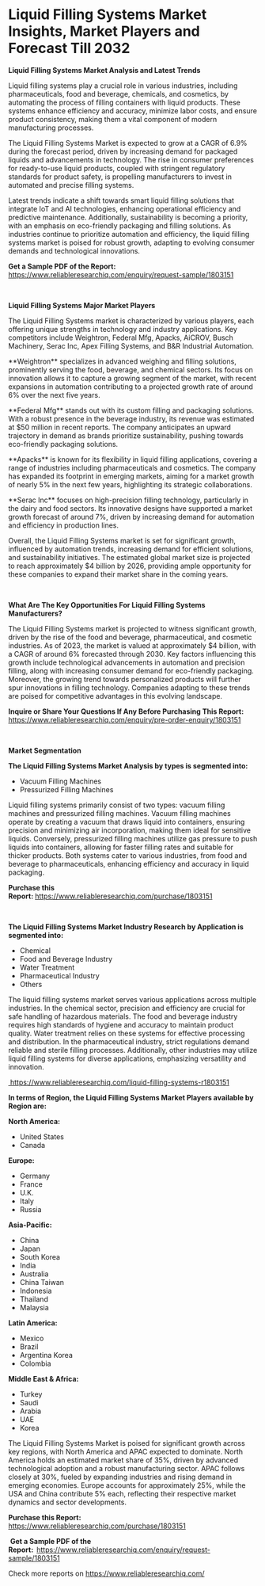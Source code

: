 <p><h1>Liquid Filling Systems Market Insights, Market Players and Forecast Till 2032</h1></p><p><strong>Liquid Filling Systems Market Analysis and Latest Trends</strong></p>
<p><p>Liquid filling systems play a crucial role in various industries, including pharmaceuticals, food and beverage, chemicals, and cosmetics, by automating the process of filling containers with liquid products. These systems enhance efficiency and accuracy, minimize labor costs, and ensure product consistency, making them a vital component of modern manufacturing processes.</p><p>The Liquid Filling Systems Market is expected to grow at a CAGR of 6.9% during the forecast period, driven by increasing demand for packaged liquids and advancements in technology. The rise in consumer preferences for ready-to-use liquid products, coupled with stringent regulatory standards for product safety, is propelling manufacturers to invest in automated and precise filling systems. </p><p>Latest trends indicate a shift towards smart liquid filling solutions that integrate IoT and AI technologies, enhancing operational efficiency and predictive maintenance. Additionally, sustainability is becoming a priority, with an emphasis on eco-friendly packaging and filling solutions. As industries continue to prioritize automation and efficiency, the liquid filling systems market is poised for robust growth, adapting to evolving consumer demands and technological innovations.</p></p>
<p><strong>Get a Sample PDF of the Report:&nbsp;</strong> <a href="https://www.reliableresearchiq.com/enquiry/request-sample/1803151?utm_campaign=2309&utm_medium=2&utm_source=Github&utm_content=ia&utm_term=19022025&utm_id=liquid-filling-systems">https://www.reliableresearchiq.com/enquiry/request-sample/1803151</a></p>
<p>&nbsp;</p>
<p><strong>Liquid Filling Systems Major Market Players</strong></p>
<p><p>The Liquid Filling Systems market is characterized by various players, each offering unique strengths in technology and industry applications. Key competitors include Weightron, Federal Mfg, Apacks, AiCROV, Busch Machinery, Serac Inc, Apex Filling Systems, and B&R Industrial Automation.</p><p>**Weightron** specializes in advanced weighing and filling solutions, prominently serving the food, beverage, and chemical sectors. Its focus on innovation allows it to capture a growing segment of the market, with recent expansions in automation contributing to a projected growth rate of around 6% over the next five years.</p><p>**Federal Mfg** stands out with its custom filling and packaging solutions. With a robust presence in the beverage industry, its revenue was estimated at $50 million in recent reports. The company anticipates an upward trajectory in demand as brands prioritize sustainability, pushing towards eco-friendly packaging solutions.</p><p>**Apacks** is known for its flexibility in liquid filling applications, covering a range of industries including pharmaceuticals and cosmetics. The company has expanded its footprint in emerging markets, aiming for a market growth of nearly 5% in the next few years, highlighting its strategic collaborations.</p><p>**Serac Inc** focuses on high-precision filling technology, particularly in the dairy and food sectors. Its innovative designs have supported a market growth forecast of around 7%, driven by increasing demand for automation and efficiency in production lines.</p><p>Overall, the Liquid Filling Systems market is set for significant growth, influenced by automation trends, increasing demand for efficient solutions, and sustainability initiatives. The estimated global market size is projected to reach approximately $4 billion by 2026, providing ample opportunity for these companies to expand their market share in the coming years.</p></p>
<p>&nbsp;</p>
<p><strong>What Are The Key Opportunities For Liquid Filling Systems Manufacturers?</strong></p>
<p><p>The Liquid Filling Systems market is projected to witness significant growth, driven by the rise of the food and beverage, pharmaceutical, and cosmetic industries. As of 2023, the market is valued at approximately $4 billion, with a CAGR of around 6% forecasted through 2030. Key factors influencing this growth include technological advancements in automation and precision filling, along with increasing consumer demand for eco-friendly packaging. Moreover, the growing trend towards personalized products will further spur innovations in filling technology. Companies adapting to these trends are poised for competitive advantages in this evolving landscape.</p></p>
<p><strong>Inquire or Share Your Questions If Any Before Purchasing This Report:</strong> <a href="https://www.reliableresearchiq.com/enquiry/pre-order-enquiry/1803151?utm_campaign=2309&utm_medium=2&utm_source=Github&utm_content=ia&utm_term=19022025&utm_id=liquid-filling-systems">https://www.reliableresearchiq.com/enquiry/pre-order-enquiry/1803151</a></p>
<p>&nbsp;</p>
<p><strong>Market Segmentation</strong></p>
<p><strong>The Liquid Filling Systems Market Analysis by types is segmented into:</strong></p>
<p><ul><li>Vacuum Filling Machines</li><li>Pressurized Filling Machines</li></ul></p>
<p><p>Liquid filling systems primarily consist of two types: vacuum filling machines and pressurized filling machines. Vacuum filling machines operate by creating a vacuum that draws liquid into containers, ensuring precision and minimizing air incorporation, making them ideal for sensitive liquids. Conversely, pressurized filling machines utilize gas pressure to push liquids into containers, allowing for faster filling rates and suitable for thicker products. Both systems cater to various industries, from food and beverage to pharmaceuticals, enhancing efficiency and accuracy in liquid packaging.</p></p>
<p><strong>Purchase this Report:&nbsp;</strong><a href="https://www.reliableresearchiq.com/purchase/1803151?utm_campaign=2309&utm_medium=2&utm_source=Github&utm_content=ia&utm_term=19022025&utm_id=liquid-filling-systems">https://www.reliableresearchiq.com/purchase/1803151</a></p>
<p>&nbsp;</p>
<p><strong>The Liquid Filling Systems Market Industry Research by Application is segmented into:</strong></p>
<p><ul><li>Chemical</li><li>Food and Beverage Industry</li><li>Water Treatment</li><li>Pharmaceutical Industry</li><li>Others</li></ul></p>
<p><p>The liquid filling systems market serves various applications across multiple industries. In the chemical sector, precision and efficiency are crucial for safe handling of hazardous materials. The food and beverage industry requires high standards of hygiene and accuracy to maintain product quality. Water treatment relies on these systems for effective processing and distribution. In the pharmaceutical industry, strict regulations demand reliable and sterile filling processes. Additionally, other industries may utilize liquid filling systems for diverse applications, emphasizing versatility and innovation.</p></p>
<p><a href="https://www.reliableresearchiq.com/liquid-filling-systems-r1803151?utm_campaign=2309&utm_medium=2&utm_source=Github&utm_content=ia&utm_term=19022025&utm_id=liquid-filling-systems">&nbsp;https://www.reliableresearchiq.com/liquid-filling-systems-r1803151</a></p>
<p><strong>In terms of Region, the Liquid Filling Systems Market Players available by Region are:</strong></p>
<p>
    <p> <strong> North America: </strong>
        <ul>
            <li>United States</li>
            <li>Canada</li>
        </ul>
        </p> 
    <p> <strong> Europe: </strong>
        <ul>
            <li>Germany</li>
            <li>France</li>
            <li>U.K.</li>
            <li>Italy</li>
            <li>Russia</li>
        </ul>
        </p> 
    <p> <strong> Asia-Pacific: </strong>
        <ul>
            <li>China</li>
            <li>Japan</li>
            <li>South Korea</li>
            <li>India</li>
            <li>Australia</li>
            <li>China Taiwan</li>
            <li>Indonesia</li>
            <li>Thailand</li>
            <li>Malaysia</li>
        </ul>
        </p> 
    <p> <strong> Latin America: </strong>
        <ul>
            <li>Mexico</li>
            <li>Brazil</li>
            <li>Argentina Korea</li>
            <li>Colombia</li>
        </ul>
        </p> 
    <p> <strong> Middle East & Africa: </strong>
        <ul>
            <li>Turkey</li>
            <li>Saudi</li>
            <li>Arabia</li>
            <li>UAE</li>
            <li>Korea</li>
        </ul>
    </p>
    </p>
<p><p>The Liquid Filling Systems Market is poised for significant growth across key regions, with North America and APAC expected to dominate. North America holds an estimated market share of 35%, driven by advanced technological adoption and a robust manufacturing sector. APAC follows closely at 30%, fueled by expanding industries and rising demand in emerging economies. Europe accounts for approximately 25%, while the USA and China contribute 5% each, reflecting their respective market dynamics and sector developments.</p></p>
<p><strong>Purchase this Report: </strong><a href="https://www.reliableresearchiq.com/purchase/1803151?utm_campaign=2309&utm_medium=2&utm_source=Github&utm_content=ia&utm_term=19022025&utm_id=liquid-filling-systems">https://www.reliableresearchiq.com/purchase/1803151</a></p>
<p>&nbsp;<strong>Get a Sample PDF of the Report:&nbsp;&nbsp;</strong><a href="https://www.reliableresearchiq.com/enquiry/request-sample/1803151?utm_campaign=2309&utm_medium=2&utm_source=Github&utm_content=ia&utm_term=19022025&utm_id=liquid-filling-systems">https://www.reliableresearchiq.com/enquiry/request-sample/1803151</a></p>
<p><strong></strong></p>
<p>Check more reports on <a href="https://www.reliableresearchiq.com/?utm_campaign=2309&utm_medium=2&utm_source=Github&utm_content=ia&utm_term=19022025&utm_id=liquid-filling-systems">https://www.reliableresearchiq.com/</a></p>